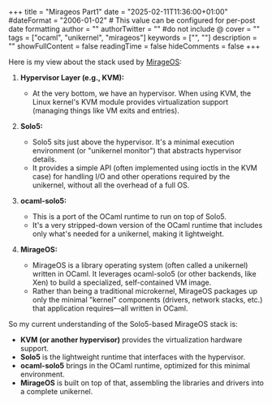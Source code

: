 +++
title = "Mirageos Part1"
date = "2025-02-11T11:36:00+01:00"
#dateFormat = "2006-01-02" # This value can be configured for per-post date formatting
author = ""
authorTwitter = "" #do not include @
cover = ""
tags = ["ocaml", "unikernel", "mirageos"]
keywords = ["", ""]
description = ""
showFullContent = false
readingTime = false
hideComments = false
+++

Here is my view about the stack used by [MirageOS](https://github.com/mirage):

1. **Hypervisor Layer (e.g., KVM):**  
   - At the very bottom, we have an hypervisor. When using KVM, the Linux kernel's KVM module
   provides virtualization support (managing things like VM exits and entries).

2. **Solo5:**  
   - Solo5 sits just above the hypervisor. It's a minimal execution environment (or "unikernel
   monitor") that abstracts hypervisor details.
   - It provides a simple API (often implemented using ioctls in the KVM case) for handling I/O
   and other operations required by the unikernel, without all the overhead of a full OS.

3. **ocaml-solo5:**  
   - This is a port of the OCaml runtime to run on top of Solo5.  
   - It's a very stripped-down version of the OCaml runtime that includes only what's needed
   for a unikernel, making it lightweight.

4. **MirageOS:**  
   - MirageOS is a library operating system (often called a unikernel) written in OCaml. It
   leverages ocaml-solo5 (or other backends, like Xen) to build a specialized, self-contained
   VM image.  
   - Rather than being a traditional microkernel, MirageOS packages up only the minimal "kernel"
   components (drivers, network stacks, etc.) that application requires—all written in OCaml.

So my current understanding of the Solo5-based MirageOS stack is:

- **KVM (or another hypervisor)** provides the virtualization hardware support.
- **Solo5** is the lightweight runtime that interfaces with the hypervisor.
- **ocaml-solo5** brings in the OCaml runtime, optimized for this minimal environment.
- **MirageOS** is built on top of that, assembling the libraries and drivers into a complete unikernel.
